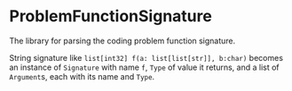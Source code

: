 # ProblemFunctionSignature
The library for parsing the coding problem function signature.

String signature like `list[int32] f(a: list[list[str]], b:char)`
becomes an instance of `Signature`
with name `f`, `Type` of value it returns, and a list of `Argument`s,
each with its name and `Type`.

